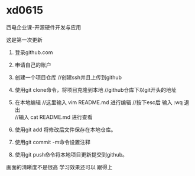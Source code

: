 # xd0615
西电企业课-开源硬件开发与应用

这是第一次更新
1. 登录github.com
2. 申请自己的账户
3. 创建一个项目仓库      //创建ssh并且上传到github

4. 使用git clone命令，将项目克隆到本地  //github仓库下以git开头的地址

5. 在本地编辑      //这里输入 vim README.md 进行编辑
                   //按下esc后 输入 :wq 退出	       
                   //输入 cat README.md 进行查看

6. 使用git add 将修改后文件保存在本地仓库。
7. 使用git commit -m命令设置注释
8. 使用git push命令将本地项目更新提交到github。

画面的清晰度不是很高
学习效果还可以 跟得上


